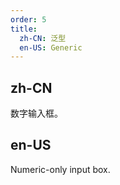 ```yaml
---
order: 5
title:
  zh-CN: 泛型
  en-US: Generic
---
```


## zh-CN
数字输入框。


## en-US
Numeric-only input box.
